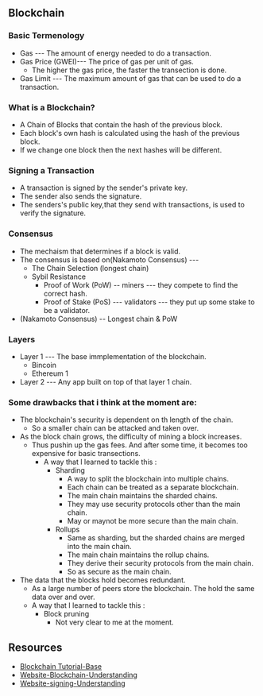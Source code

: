 ## Blockchain

### Basic Termenology
- Gas --- The amount of energy needed to do a transaction.
- Gas Price (GWEI)--- The price of gas per unit of gas. 
    - The higher the gas price, the faster the transection is done.
- Gas Limit --- The maximum amount of gas that can be used to do a transaction.

### What is a Blockchain?
- A Chain of Blocks that contain the hash of the previous block.
- Each block's own hash is calculated using the hash of the previous block.
- If we change one block then the next hashes will be different.

### Signing a Transaction
- A transaction is signed by the sender's private key.
- The sender also sends the signature.
- The senders's public key,that they send with transactions, is used to verify the signature.

### Consensus
- The mechaism that determines if a block is valid.
- The consensus is based on(Nakamoto Consensus) ---
    - The Chain Selection (longest chain)
    - Sybil Resistance 
        - Proof of Work (PoW) -- miners --- they compete to find the correct hash.
        - Proof of Stake (PoS) --- validators --- they put up some stake to be a validator.
- (Nakamoto Consensus) -- Longest chain & PoW 

### Layers 
- Layer 1 --- The base immplementation of the blockchain.
    - Bincoin
    - Ethereum 1
- Layer 2 --- Any app built on top of that layer 1 chain.

### Some drawbacks that i think at the moment are:
- The blockchain's security is dependent on th length of the chain.
    - So a smaller chain can be attacked and taken over.
- As the block chain grows, the difficulty of mining a block increases.
    - Thus pushin up the gas fees. And after some time, it becomes too expensive for basic transections.
        - A way that I learned to tackle this :
            - Sharding
                - A way to split the blockchain into multiple chains.
                - Each chain can be treated as a separate blockchain.
                - The main chain maintains the sharded chains.
                - They may use security protocols other than the main chain.
                - May or maynot be more secure than the main chain.
            - Rollups
                - Same as sharding, but the sharded chains are merged into the main chain.
                - The main chain maintains the rollup chains.
                - They derive their security protocols from the main chain.
                - So as secure as the main chain.
- The data that the blocks hold becomes redundant.
    - As a large number of peers store the blockchain. The hold the same data over and over.
    - A way that I learned to tackle this :
        - Block pruning
            - Not very clear to me at the moment. 


## Resources
- [Blockchain Tutorial-Base](https://www.youtube.com/watch?v=M576WGiDBdQ&t=5102s)
- [Website-Blockchain-Understanding](https://andersbrownworth.com/blockchain/)
- [Website-signing-Understanding](https://andersbrownworth.com/blockchain/public-private-keys/)
